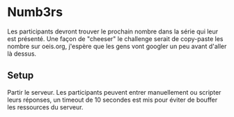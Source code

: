 # Numb3rs

Les participants devront trouver le prochain nombre dans la série qui leur est présenté. Une façon de "cheeser" le challenge serait de copy-paste les nombre sur oeis.org, j'espère que les gens vont googler un peu avant d'aller là dessus.

## Setup

Partir le serveur.
Les participants peuvent entrer manuellement ou scripter leurs réponses, un timeout de 10 secondes est mis pour éviter de bouffer les ressources du serveur.
